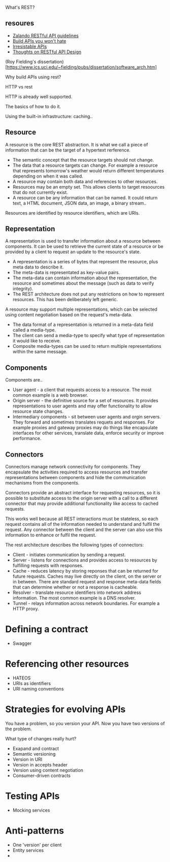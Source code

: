 What's REST?

## resoures

* [Zalando RESTful API guidelines](https://opensource.zalando.com/restful-api-guidelines/#api-design-principles)
* [Build APIs you won't hate](https://leanpub.com/build-apis-you-wont-hate)
* [Irresistable APIs](https://www.amazon.de/Irresistible-APIs-Designing-that-developers/dp/1617292559)
* [Thoughts on RESTful API Design](https://restful-api-design.readthedocs.io/en/latest/)

(Roy Fielding's dissertation)[https://www.ics.uci.edu/~fielding/pubs/dissertation/software_arch.htm]

Why build APIs using rest?

HTTP vs rest

HTTP is already well supported. 

The basics of how to do it. 

Using the built-in infrastructure: caching..

## Resource 

A resource is the core REST abstraction. It is what we call a piece of information that can be the target of a hypertext rerference. 

* The semantic concept that the resource targets should not change. 
* The data that a resource targets can change. For example a resource that represents tomorrow's weather would return different temperatures depending on when it was called.
* A resource may contain both data and references to other resources. 
* Resources may be an empty set. This allows clients to target resoources that do not currently exist. 
* A resource can be any information that can be named. It could return text, a HTML document, JSON data, an image, a binary stream.. 

Resources are identified by resource identifiers, which are URIs. 

## Representation 

A representation is used to transfer information about a resource between components. It can be used to retrieve the current state of a resource or be provided by a client to request an update to the resource's state.

* A representation is a series of bytes that represent the resource, plus meta data to describe it. 
* The meta-data is representated as key-value pairs.
* The meta-data can contain information about the representation, the resource and sometimes about the message (such as data to verify integrity).
* The REST architecture does not put any restrictions on how to represent resources. This has been deliberately left generic.  

A resource may support multiple representations, which can be selected using content negotiation based on the request's meta-data. 

* The data format of a representation is returned in a meta-data field called a media-type. 
* The client can send a media-type to specify what type of representation it would like to receive.
* Composite media-types can be used to return multiple representations within the same message.

## Components

Components are.. 

* User agent - a client that requests access to a resource. The most common example is a web browser.
* Origin server - the definitive source for a set of resources. It provides representations to user agents and may offer functionality to allow resource state changes. 
* Intermediary components - sit between user agents and orgin servers. They forward and sometimes translates requets and responses. For example proxies and gateway proxies may do things like encapsulate interfaces for other services, translate data, enforce security or improve performance. 

## Connectors

Connectors manage network connectivity for components. They encapsulate the activities required to access resources and transfer representations between components and hide the communication mechanisms from the components. 

Connectors provide an abstract interface for requesting resources, so it is possible to substitute access to the origin server with a call to a different connector that may provide additional functionality like access to cached requests. 

This works well because all REST interactions must be stateless, so each request contains all of the information needed to understand and fulfil the request. Any connector between the client and the server can also use this information to enhance or fulfil the request.

The rest architecture describes the following types of connectors:

* Client - initiates communication by sending a request.
* Server - listens for connections and provides access to resources by fulfilling requests with responses. 
* Cache - reduces latency by storing reponses that can be returned for future requests. Caches may live directly on the client, on the server or in between. There are standard request and response meta-data fields that can determine whether or not a response is cacheable. 
* Resolver - translate resource identifiers into network address information. The most common example is a DNS resolver. 
* Tunnel - relays information across network boundaries. For example a HTTP proxy.


# Defining a contract

* Swagger

# Referencing other resources

* HATEOS 
* URIs as identifiers
* URI naming conventions

# Strategies for evolving APIs

You have a problem, so you version your API. Now you have two versions of the problem. 

What type of changes really hurt?

* Exapand and contract
* Semantic versioning
* Version in URI
* Version in accepts header
* Version using content negotiation
* Consumer-driven contracts

# Testing APIs

* Mocking services

# Anti-patterns

* One 'version' per client
* Entity services
* 

